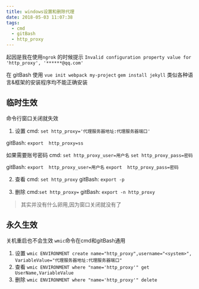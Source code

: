 ```yaml
---
title: windows设置和删除代理
date: 2018-05-03 11:07:38
tags:
  - cmd
  - gitBash
  - http_proxy
---
```


起因是我在使用`ngrok` 的时候提示
`Invalid configuration property value for 'http_proxy', '******@qq.com'`

在 gitBash 使用
`vue init webpack my-project`
`gem install jekyll`
类似各种语言&框架的安装程序均不能正确安装

## 临时生效
  命令行窗口关闭就失效
  1. 设置 
  cmd: `set http_proxy='代理服务器地址:代理服务器端口'`

  gitBash: `export  http_proxy=ss`

  如果需要账号密码
  cmd:
  `set http_proxy_user=用户名`
  `set http_proxy_pass=密码`

  gitBash:
  `export  http_proxy_user=用户名`
  `export  http_proxy_pass=密码`

  2. 查看
  cmd: `set http_proxy`
  gitBash: `export -p`

  3. 删除
  cmd:`set http_proxy=`
  gitBash: `export -n http_proxy`

  >其实并没有什么卵用,因为窗口关闭就没有了

## 永久生效
  关机重启也不会生效
  `wmic`命令在cmd和gitBash通用
  1. 设置 
  `wmic ENVIRONMENT create name="http_proxy",username="<system>", VariableValue="代理服务器地址:代理服务器端口"`
  2. 查看
  `wmic ENVIRONMENT where "name='http_proxy'" get UserName,VariableValue`
  3. 删除
  `wmic ENVIRONMENT where "name='http_proxy'" delete`